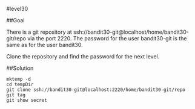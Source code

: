 #level30

##Goal

There is a git repository at ssh://bandit30-git@localhost/home/bandit30-git/repo via the port 2220. The password for the user bandit30-git is the same as for the user bandit30.

Clone the repository and find the password for the next level.

##Solution
```
mktemp -d
cd tempDir
git clone ssh://bandit30-git@localhost:2220/home/bandit30-git/repo
git tag
git show secret
```

